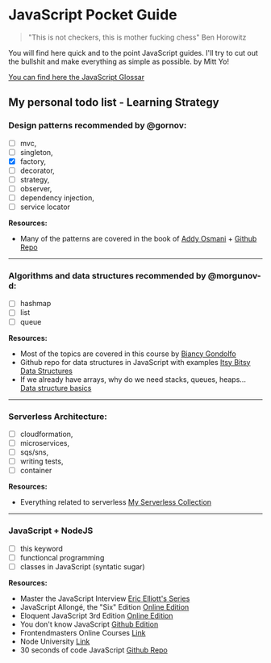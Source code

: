 # JavaScript Pocket Guide

> "This is not checkers, this is mother fucking chess" Ben Horowitz

You will find here quick and to the point JavaScript guides. I'll try to cut out the bullshit and make everything as simple as possible. by Mitt Yo!

[You can find here the JavaScript Glossar](https://docs.google.com/spreadsheets/d/1_f7PLYnoB9fPp0K2ZmkKr2sFo1oZxK0tDRugsRXeENg/edit#gid=0)

## My personal todo list - Learning Strategy

### Design patterns recommended by @gornov: 
- [ ] mvc, 
- [ ] singleton, 
- [x] factory, 
- [ ] decorator, 
- [ ] strategy, 
- [ ] observer, 
- [ ] dependency injection, 
- [ ] service locator

**Resources:**
* Many of the patterns are covered in the book of [Addy Osmani](https://addyosmani.com/resources/essentialjsdesignpatterns/book/) + [Github Repo](https://github.com/addyosmani/essential-js-design-patterns)

---

### Algorithms and data structures recommended by @morgunov-d:
- [ ] hashmap
- [ ] list 
- [ ] queue

**Resources:**
* Most of the topics are covered in this course by [Biancy Gondolfo](https://frontendmasters.com/courses/data-structures-algorithms/)
* Github repo for data structures in JavaScript with examples [Itsy Bitsy Data Structures](https://github.com/jamiebuilds/itsy-bitsy-data-structures)
* If we already have arrays, why do we need stacks, queues, heaps...  [Data structure basics](http://algosaur.us/data-structures-basics/)

---

### Serverless Architecture: 
- [ ] cloudformation, 
- [ ] microservices, 
- [ ] sqs/sns, 
- [ ] writing tests, 
- [ ] container

**Resources:**
* Everything related to serverless [My Serverless Collection](https://github.com/mittyo/javascript-pocketguide/tree/master/serverless)

---

### JavaScript + NodeJS
- [ ] this keyword
- [ ] functioncal programming
- [ ] classes in JavaScript (syntatic sugar)

**Resources:**
* Master the JavaScript Interview [Eric Elliott's Series](https://gist.github.com/Geoff-Ford/c985b67a1a27deadb970d828b6a90282)
* JavaScript Allongé, the "Six" Edition [Online Edition](https://leanpub.com/javascriptallongesix/read)
* Eloquent JavaScript 3rd Edition [Online Edition](https://eloquentjavascript.net/)
* You don't know JavaScript [Github Edition](https://github.com/getify/You-Dont-Know-JS)
* Frontendmasters Online Courses [Link](https://frontendmasters.com/)
* Node University [Link](https://node.university/+)
* 30 seconds of code JavaScript [Github Repo](https://github.com/Chalarangelo/30-seconds-of-code)